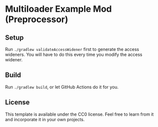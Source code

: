 # Multiloader Example Mod (Preprocessor)

## Setup
Run `./gradlew validateAccessWidener` first to generate the access wideners. You will have to do this every time you modify the access widener.

## Build
Run `./gradlew build`, or let GitHub Actions do it for you.

## License
This template is available under the CC0 license. Feel free to learn from it and incorporate it in your own projects.